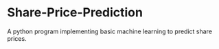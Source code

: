 # Share-Price-Prediction
A python program implementing basic machine learning to predict share prices.
